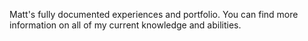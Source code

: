 Matt's fully documented experiences and portfolio. You can find more information on all of my current knowledge and abilities.
